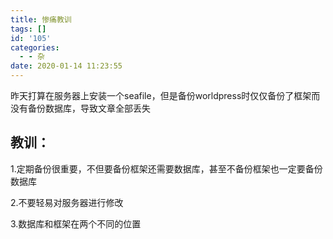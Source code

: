 ```yaml
---
title: 惨痛教训
tags: []
id: '105'
categories:
  - - 杂
date: 2020-01-14 11:23:55
---
```


昨天打算在服务器上安装一个seafile，但是备份worldpress时仅仅备份了框架而没有备份数据库，导致文章全部丢失

## 教训：

1.定期备份很重要，不但要备份框架还需要数据库，甚至不备份框架也一定要备份数据库

2.不要轻易对服务器进行修改

3.数据库和框架在两个不同的位置